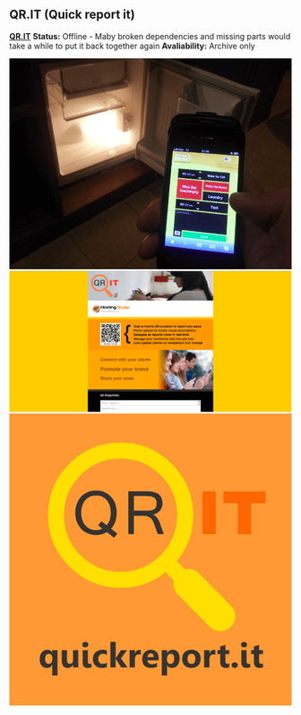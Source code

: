 QR.IT (Quick report it)
-----------------------

**[QR.IT](https://quick-report.it)**
**Status:** Offline - Maby broken dependencies and missing parts would take a while to put it back together again
**Avaliability:** Archive only

![](https://github.com/benzmuircroft/SCREEN-SHOTS/blob/main/img/9.png?raw=true)
![](https://github.com/benzmuircroft/SCREEN-SHOTS/blob/main/img/85.png?raw=true)
![](https://github.com/benzmuircroft/SCREEN-SHOTS/blob/main/img/79.png?raw=true)

